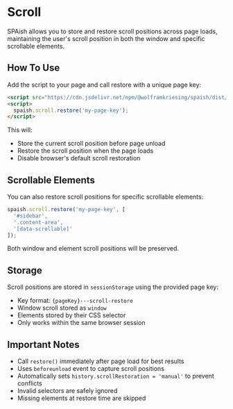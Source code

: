 # Scroll

SPAish allows you to store and restore scroll positions across page loads, maintaining the user's scroll position in both the window and specific scrollable elements.

## How To Use

Add the script to your page and call restore with a unique page key:

```html
<script src="https://cdn.jsdelivr.net/npm/@wolframkriesing/spaish/dist/spaish.min.js"></script>
<script>
  spaish.scroll.restore('my-page-key');
</script>
```

This will:
- Store the current scroll position before page unload
- Restore the scroll position when the page loads
- Disable browser's default scroll restoration

## Scrollable Elements

You can also restore scroll positions for specific scrollable elements:

```javascript
spaish.scroll.restore('my-page-key', [
  '#sidebar',
  '.content-area',
  '[data-scrollable]'
]);
```

Both window and element scroll positions will be preserved.

## Storage

Scroll positions are stored in `sessionStorage` using the provided page key:
- Key format: `{pageKey}---scroll-restore`
- Window scroll stored as `window`
- Elements stored by their CSS selector
- Only works within the same browser session

## Important Notes

- Call `restore()` immediately after page load for best results
- Uses `beforeunload` event to capture scroll positions
- Automatically sets `history.scrollRestoration = 'manual'` to prevent conflicts
- Invalid selectors are safely ignored
- Missing elements at restore time are skipped